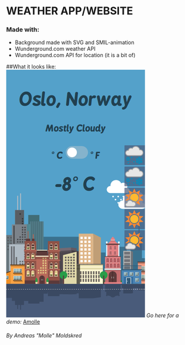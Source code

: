 # WEATHER APP/WEBSITE
### Made with:
* Background made with SVG and SMIL-animation
* Wunderground.com weather API
* Wunderground.com API for location (it is a bit of)

##What it looks like:
![Weather](prev.png)
*Go here for a demo:* [Amolle](http://amolle.com/weather)
###### By Andreas "Molle" Moldskred
